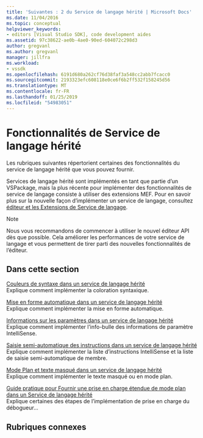 ```yaml
---
title: 'Suivantes : 2 du Service de langage hérité | Microsoft Docs'
ms.date: 11/04/2016
ms.topic: conceptual
helpviewer_keywords:
- editors [Visual Studio SDK], code development aides
ms.assetid: 97c38622-ae0b-4ae0-90ed-604072c298d3
author: gregvanl
ms.author: gregvanl
manager: jillfra
ms.workload:
- vssdk
ms.openlocfilehash: 6191d680a262cf76d38faf3a548cc2abb7fcacc0
ms.sourcegitcommit: 2193323efc608118e0ce6f6b2ff532f158245d56
ms.translationtype: MT
ms.contentlocale: fr-FR
ms.lasthandoff: 01/25/2019
ms.locfileid: "54983051"
---
```

# <a name="legacy-language-service-features"></a>Fonctionnalités de Service de langage hérité
Les rubriques suivantes répertorient certaines des fonctionnalités du service de langage hérité que vous pouvez fournir.  
  
 Services de langage hérité sont implémentés en tant que partie d’un VSPackage, mais la plus récente pour implémenter des fonctionnalités de service de langage consiste à utiliser des extensions MEF. Pour en savoir plus sur la nouvelle façon d’implémenter un service de langage, consultez [éditeur et les Extensions de Service de langage](../../extensibility/editor-and-language-service-extensions.md).  
  
> [!NOTE]
>  Nous vous recommandons de commencer à utiliser le nouvel éditeur API dès que possible. Cela améliorer les performances de votre service de langage et vous permettent de tirer parti des nouvelles fonctionnalités de l’éditeur.  
  
## <a name="in-this-section"></a>Dans cette section  
 [Couleurs de syntaxe dans un service de langage hérité](../../extensibility/internals/syntax-coloring-in-a-legacy-language-service.md)  
 Explique comment implémenter la coloration syntaxique.  
  
 [Mise en forme automatique dans un service de langage hérité](../../extensibility/internals/automatic-formatting-in-a-legacy-language-service.md)  
 Explique comment implémenter la mise en forme automatique.  
  
 [Informations sur les paramètres dans un service de langage hérité](../../extensibility/internals/parameter-info-in-a-legacy-language-service1.md)  
 Explique comment implémenter l’info-bulle des informations de paramètre IntelliSense.  
  
 [Saisie semi-automatique des instructions dans un service de langage hérité](../../extensibility/internals/statement-completion-in-a-legacy-language-service.md)  
 Explique comment implémenter la liste d’instructions IntelliSense et la liste de saisie semi-automatique de membre.  
  
 [Mode Plan et texte masqué dans un service de langage hérité](../../extensibility/internals/outlining-and-hidden-text-in-a-legacy-language-service.md)  
 Explique comment implémenter le texte masqué ou en mode plan.  
  
 [Guide pratique pour Fournir une prise en charge étendue de mode plan dans un Service de langage hérité](../../extensibility/internals/how-to-provide-expanded-outlining-support-in-a-legacy-language-service.md)  
 Explique certaines des étapes de l’implémentation de prise en charge du débogueur...  
  
## <a name="related-sections"></a>Rubriques connexes